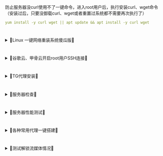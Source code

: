 防止服务器没curl使用不了一键命令，进入root用户后，执行安装curl、wget命令（安装过后，只要没御载curl、wget或者重置过系统都不需要再次执行了）
```yaml
yum install -y curl wget || apt update && apt install -y curl wget
```

#
<details>
<summary>🔻Linux 一键网络重装系统傻瓜版🔻</summary>
<br>
  
```sh
wget -N --no-check-certificate "https://raw.githubusercontent.com/chiakge/installNET/master/Install.sh"
chmod +x Install.sh && ./Install.sh
```
<br />
</details>

#
<details>
<summary>🔻谷歌云、甲骨云开启root用户SSH连接🔻</summary>
<br>

- 第一步：进入服务器后,切换到root用户,下面命令一般都能切入root用户,如果不行请自行百度
```sh
sudo -i   或者   sudo su
```

- 第二步：进入root用户后，把下面命令里的中文改成您要设置的服务器密码,然后执行命令
```sh
echo root:你想要设置的密码 |chpasswd root
```

- 第三步：一键开启root用户SSH连接
```sh
bash -c  "$(curl -fsSL https://raw.githubusercontent.com/waynesg/scripts/main/ssh.sh)"
```

<br />
</details>


#
<details>
<summary>🔻TG代理安装🔻</summary>
<br>

TG代理安装,下面两个一键安装二选一即可
```yaml
bash -c "$(curl -fsSL https://raw.githubusercontent.com/waynesg/scripts/main/erlang_tg.sh)"
```

```yaml
bash <(wget -qO- https://git.io/mtg.sh)
```
<br />
</details>


#
<details>
<summary>🔻服务器检查🔻</summary>

- Lemonbench 综合测试
- 三网Speedtest测速
- 内存压力测试
- 回程路由追踪
- Speedtest测速
- 获取本机IP
- 流媒体解锁测试
- 检测/诊断Youtube地域
- 服务器功能
- Linux换源脚本
- ipv4/6优先级调整
- 虚拟内存SWAP一键安装
- 一键安装BBR
- 系统网络配置优化
- 宝塔中文官方一键安装
- 宝塔英文官方一键安装（无需验证）
- 宝塔破解纯净版
- Cloudflare WARP 一键配置脚本
- 科学上网工具
- iptables一键中转
- gost一键中转
- MTP&TLS 一键脚本
- xray一键安装8合一脚本
- v2-ui一键安装
- wulabing一键xray脚本

  
```yaml
wget -O server-tools.sh https://raw.githubusercontent.com/waynesg/scripts/main/server-tools.sh && chmod +x server-tools.sh && clear && ./server-tools.sh
```
  
<br />
</details>

#
<details>
<summary>🔻服务器性能测试🔻</summary>
<br>

- 显示当前测试的各种系统信息；
- 取自世界多处的知名数据中心的测试点，下载测试比较全面；
- 支持 IPv6 下载测速；
- IO 测试三次，并显示平均值。

<br>配合 unixbench.sh 脚本测试，即可全面测试 VPS 的性能。

使用方法：

```yaml
wget -qO- https://raw.githubusercontent.com/waynesg/scripts/main/bench.sh | bash
```

或者

```yaml
curl -Lso- https://raw.githubusercontent.com/waynesg/scripts/main/bench.sh | bash
```
<br />
</details>

#
<details>
<summary>🔻各种常用代理一键搭建🔻</summary>
<br>

- 首先您要有一个外网的服务器，一般来说线路用香港、日本、新加坡的应该比较好

- 支持ubunt18或debian10以下系统，(用root用户登录，然后首先对你的系统使用以下命令)
```yaml
apt-get update && apt-get install -y wget curl git socat sudo ca-certificates && update-ca-certificates
```

- 支持CentOS7或者以下系统，(用root用户登录，然后首先对你的系统使用以下命令)
```yaml
yum install -y wget curl git socat ca-certificates && update-ca-trust force-enable
```
#
---
#
---
- 一键安装xary脚本，需要域名
```yaml
bash -c "$(curl -fsSL https://raw.githubusercontent.com/waynesg/scripts/main/xray_install.sh)"
```

- [一键安装带x-ui面版的xray](https://github.com/vaxilu/x-ui)
```yaml
bash -c "$(curl -fsSL https://raw.githubusercontent.com/waynesg/scripts/main/x-ui.sh)"
```

- [八合一的一键搭建(V2ray/Xray/Trojan)](https://github.com/mack-a/v2ray-agent)，需要域名，后期管理命令：vasma
```yaml
wget -P /root -N --no-check-certificate "https://raw.githubusercontent.com/mack-a/v2ray-agent/master/install.sh" && chmod 700 /root/install.sh && /root/install.sh
```
- [v2ray一键搭建](https://github.com/gms1979/v2ray)，后期管理看下面的命令
```yaml
bash <(curl -s -L https://git.io/v2ray.sh)
```
```yaml

快速管理

v2ray info 查看 V2Ray 配置信息

v2ray config 修改 V2Ray 配置

v2ray link 生成 V2Ray 配置文件链接

v2ray infolink 生成 V2Ray 配置信息链接

v2ray qr 生成 V2Ray 配置二维码链接

v2ray ss 修改 Shadowsocks 配置

v2ray ssinfo 查看 Shadowsocks 配置信息

v2ray ssqr 生成 Shadowsocks 配置二维码链接

v2ray status 查看 V2Ray 运行状态

v2ray start 启动 V2Ray

v2ray stop 停止 V2Ray

v2ray restart 重启 V2Ray

v2ray log 查看 V2Ray 运行日志

v2ray update 更新 V2Ray

v2ray update.sh 更新 V2Ray 管理脚本

v2ray uninstall 卸载 V2Ray

配置文件路径

V2Ray 配置文件路径：/etc/v2ray/config.json

Caddy 配置文件路径：/etc/caddy/Caddyfile

脚本配置文件路径: /etc/v2ray/233blog_v2ray_backup.conf
```
- [一键安装BBR](https://github.com/ylx2016/Linux-NetSpeed)，使用BBR+CAKE加速方案，后期管理再次输入命令
```yaml
wget -N --no-check-certificate "https://raw.githubusercontent.com/ylx2016/Linux-NetSpeed/master/tcp.sh" && chmod +x tcp.sh && ./tcp.sh
```
- [一键安装BBR2](https://github.com/yeyingorg/bbr2.sh),不支持CentOS
```yaml
wget --no-check-certificate -q -O bbr2.sh "https://github.com/yeyingorg/bbr2.sh/raw/master/bbr2.sh" && chmod +x bbr2.sh && bash bbr2.sh auto
```
<br />
</details>

#
<details>
<summary>🔻测试解锁流媒体情况🔻</summary>
<br>
  
```yaml
bash <(curl -L -s https://raw.githubusercontent.com/lmc999/RegionRestrictionCheck/main/check.sh)
```
<br />
</details>


